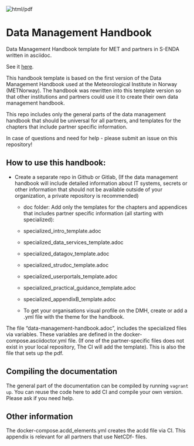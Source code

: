 ![html/pdf](https://github.com/metno/data-management-handbook/workflows/html/pdf/badge.svg?branch=master)

# Data Management Handbook

Data Management Handbook template for MET and partners in S-ENDA written in asciidoc.

See it [here](https://htmlpreview.github.io/?https://github.com/metno/data-management-handbook/blob/master/html/data-management-handbook.html).

This handbook template is based on the first version of the Data Management Handbook used at the Meteorological Institute in Norway (METNorway). The handbook was rewritten into this template version so that other institutions and partners could use it to create their own data management handbook.

This repo includes only the general parts of the data management handbook that should be universal for all partners, and templates for the chapters that include partner specific information. 

In case of questions and need for help - please submit an issue on this repository!

## How to use this handbook:

 * Create a separate repo in Github or Gitlab, (If the data management handbook will include detailed information about IT systems, secrets or other information that should not be available outside of your organization, a private repository is recommended)
   
   * doc folder: Add only the templates for the chapters and appendices that includes partner specific information (all starting with specialized):
   
	* specialized_intro_template.adoc
	* specialized_data_services_template.adoc
	* specialized_datagov_template.adoc
	* specialized_strudoc_template.adoc
	* specialized_userportals_template.adoc
	* specialized_practical_guidance_template.adoc
	* specialized_appendixB_template.adoc
	* To get your organisations visual profile on the DMH, create or add a .yml file with the theme for the handbook.

The file “data-management-handbook.adoc”, includes the specialized files via variables. These variables are defined in the docker-compose.asciidoctor.yml file. (If one of the partner-specific files does not exist in your local repository, The CI will add the template). This is also the file that sets up the pdf.

## Compiling the documentation
The general part of the documentation can be compiled by running `vagrant up`. You can reuse the code here to add CI and compile your own version. Please ask if you need help.

## Other information
The docker-compose.acdd_elements.yml creates the acdd file via CI. This appendix is relevant for all partners that use NetCDf- files.
